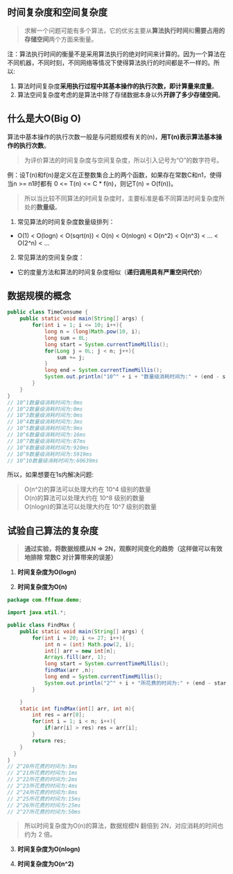 ## 时间复杂度和空间复杂度
>求解一个问题可能有多个算法，它的优劣主要从**算法执行时间**和**需要占用的存储空间**两个方面来衡量。

注：算法执行时间的衡量不是采用算法执行的绝对时间来计算的。因为一个算法在不同机器，不同时刻，不同网络等情况下使得算法执行的时间都是不一样的。所以:  
1. 算法时间复杂度**采用执行过程中其基本操作的执行次数，即计算量来度量**。
2. 算法空间复杂度考虑的是算法中除了存储数据本身以外**开辟了多少存储空间**。

## 什么是大O(Big O)
算法中基本操作的执行次数一般是与问题规模有关的(n)，**用T(n)表示算法基本操作的执行次数**。
>为评价算法的时间复杂度与空间复杂度，所以引入记号为“O”的数字符号。

例：设T(n)和f(n)是定义在正整数集合上的两个函数，如果存在常数C和n1，使得当n >= n1时都有 0 <= T(n) <= C * f(n)，则记T(n) = O(f(n))。
> 所以当比较不同算法的时间复杂度时，主要标准是看不同算法时间复杂度所处的**数量级**。

1. 常见算法的时间复杂度数量级排列：  
* O(1) < O(logn) < O(sqrt(n)) < O(n) < O(nlogn) < O(n^2) < O(n^3) < ... < O(2^n) < ...

2.  常见算法的空间复杂度：
* 它的度量方法和算法的时间复杂度相似（**递归调用具有严重空间代价**）

## 数据规模的概念
``` java
public class TimeConsume {
    public static void main(String[] args) {
        for(int i = 1; i <= 10; i++){
            long n = (long)Math.pow(10, i);
            long sum = 0L;
            long start = System.currentTimeMillis();
            for(Long j = 0L; j < n; j++){
                sum += j;
            }
            long end = System.currentTimeMillis();
            System.out.println("10^" + i + "数量级消耗时间为:" + (end - start) + "ms");
        }
    }
}
// 10^1数量级消耗时间为:0ms
// 10^2数量级消耗时间为:0ms
// 10^3数量级消耗时间为:0ms
// 10^4数量级消耗时间为:3ms
// 10^5数量级消耗时间为:9ms
// 10^6数量级消耗时间为:16ms
// 10^7数量级消耗时间为:87ms
// 10^8数量级消耗时间为:920ms
// 10^9数量级消耗时间为:5919ms
// 10^10数量级消耗时间为:60639ms
```
所以，如果想要在1s内解决问题:
> O(n^2)的算法可以处理大约在 10^4 级别的数量  
> O(n)的算法可以处理大约在 10^8 级别的数量  
> O(nlogn)的算法可以处理大约在 10^7 级别的数量

## 试验自己算法的复杂度
> **通过实验，将数据规模从N => 2N，观察时间变化的趋势（这样做可以有效地排除 常数C 对计算带来的误差）**

1. **时间复杂度为O(logn)**

2. **时间复杂度为O(n)**
``` java
package com.fffxue.demo;

import java.util.*;

public class FindMax {
    public static void main(String[] args) {
        for(int i = 20; i <= 27; i++){
            int n = (int) Math.pow(2, i);
            int[] arr = new int[n];
            Arrays.fill(arr, 1);
            long start = System.currentTimeMillis();
            findMax(arr ,n);
            long end = System.currentTimeMillis();
            System.out.println("2^" + i + "所花费的时间为:" + (end - start) + "ms");
        }

    }
    static int findMax(int[] arr, int n){
        int res = arr[0];
        for(int i = 1; i < n; i++){
            if(arr[i] > res) res = arr[i];
        }
        return res;
    }
  }
}
// 2^20所花费的时间为:3ms
// 2^21所花费的时间为:1ms
// 2^22所花费的时间为:2ms
// 2^23所花费的时间为:4ms
// 2^24所花费的时间为:8ms
// 2^25所花费的时间为:15ms
// 2^26所花费的时间为:25ms
// 2^27所花费的时间为:50ms
```
> 所以时间复杂度为O(n)的算法，数据规模N 翻倍到 2N，对应消耗的时间也约为 2 倍。


3. **时间复杂度为O(nlogn)**

4. **时间复杂度为O(n^2)**